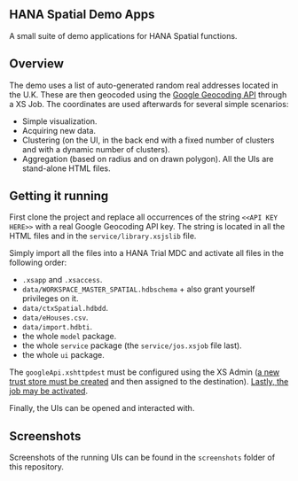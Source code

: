 ## HANA Spatial Demo Apps
A small suite of demo applications for HANA Spatial functions.

## Overview
The demo uses a list of auto-generated random real addresses located in the U.K. These are then geocoded using the 
[Google Geocoding API](https://developers.google.com/maps/documentation/geocoding/intro) through a XS Job. The coordinates
are used afterwards for several simple scenarios:
 - Simple visualization. 
 - Acquiring new data.
 - Clustering (on the UI, in the back end with a fixed number of clusters and with a dynamic number of clusters).
 - Aggregation (based on radius and on drawn polygon).
All the UIs are stand-alone HTML files.

## Getting it running
First clone the project and replace all occurrences of the string `<<API KEY HERE>>` with a real Google Geocoding API key. 
The string is located in all the HTML files and in the `service/library.xsjslib` file.

Simply import all the files into a HANA Trial MDC and activate all files in the following order:
 - `.xsapp` and `.xsaccess`.
 - `data/WORKSPACE_MASTER_SPATIAL.hdbschema` + also grant yourself privileges on it.
 - `data/ctxSpatial.hdbdd`.
 - `data/eHouses.csv`.
 - `data/import.hdbti`.
 - the whole `model` package.
 - the whole `service` package (the `service/jos.xsjob` file last).
 - the whole `ui` package.

The `googleApi.xshttpdest` must be configured using the XS Admin 
([a new trust store must be created](https://help.sap.com/viewer/6b94445c94ae495c83a19646e7c3fd56/2.0.00/en-US/dbe18cbe48004d5f90a6c6c35680adb0.html) 
and then assigned to the destination). [Lastly, the job may be activated](https://help.sap.com/viewer/6b94445c94ae495c83a19646e7c3fd56/2.0.00/en-US/445b9667c4aa4a7b9a17b9b45eacb435.html).

Finally, the UIs can be opened and interacted with.

## Screenshots
Screenshots of the running UIs can be found in the `screenshots` folder of this repository.